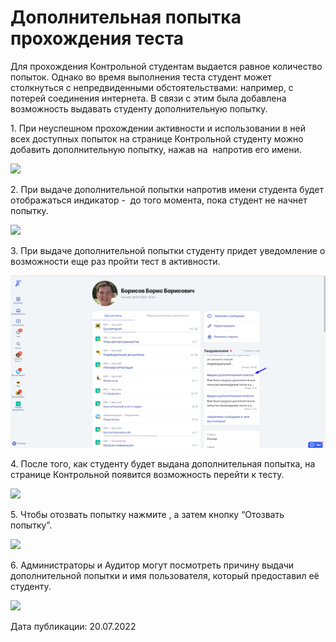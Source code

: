# Дополнительная попытка прохождения теста

Для прохождения Контрольной студентам выдается равное количество попыток. Однако во время выполнения теста студент может столкнуться с непредвиденными обстоятельствами: например, с потерей соединения интернета. В связи с этим была добавлена возможность выдавать студенту дополнительную попытку.

1\. При неуспешном прохождении активности и использовании в ней всех доступных попыток на странице Контрольной студенту можно добавить дополнительную попытку, нажав на <img src="https://lh3.googleusercontent.com/r3yrFG07q6vGYOIu8GDcv7CDRoAscRbFu_MCM6JixO50pbU6Eei07qFLx5gbnUHg1_JO_EfR38itx-DMBb8Zmx0NRzMUAjlmFYbfiRB2dH4CXpiIH5ta-CN4Kksi4VY0qWkY4aS5lz0-vt3AcVH7QfE" alt="" data-size="line"> напротив его имени.

![](https://lh4.googleusercontent.com/JNHcPk9BvBfZ294uDjLtjIyYk28-9skYgxfMx5RQ5FE6SPelGtdoqh7HDQh29IKr-KdyVUumT3czwksDbkNGYwOfuzCTd9PLLQD1iBtt\_sqp12Z9gKPUcrFxROy8LD8h4KK5Y5d4gBdQTwIAIAQHqYM)

2\. При выдаче дополнительной попытки напротив имени студента будет отображаться индикатор - <img src="https://lh5.googleusercontent.com/A4GcLI0h230LHnnqamMQz6nfWvb9R9vcWsP0Vf9Ha_kNYsEws7s3zN2gq410xtWi0QStA2HWgyvUmEtd3qO_sx2VwGiPlyemQBDAQBdI0iO8Bq54QN_AT95np9JmSQluGfeWeFm0AQbi0lCQ3-sCQ10" alt="" data-size="line"> до того момента, пока студент не начнет попытку.

![](https://lh5.googleusercontent.com/q9AIEfoxYe25kOe3uPzxlQV3PGR4-fIXIGv0t00g960\_imG9SotlfupDJmzr53Oq21IIPPt59gfdV-3zAT5N4hWgBxLw-LS4CU7-eZ3LDgobfrFVommoqkIP2Jj0qex8oCLKS4atZgnB6dR-r-vFN4k)

3\. При выдаче дополнительной попытки студенту придет уведомление о возможности еще раз пройти тест в активности.

![](<../../.gitbook/assets/image (104).png>)

4\. После того, как студенту будет выдана дополнительная попытка, на странице Контрольной появится возможность перейти к тесту.

![](https://lh3.googleusercontent.com/guYkfD-JRbKsNIUQ4Y3qg9CYtmbN5mYiF2-tBf7XeI6SKtMtxM6ZW-t6D8-\_VyE\_B1sMj8uqnOSbLEcJyy3A14lNLW3vPc-B6xoeZTrKqYvaU0iQIqpqQxrur0CgMRh8Hs4hSB5SI0vqehjLhvnmObA)

5\. Чтобы отозвать попытку нажмите <img src="https://lh5.googleusercontent.com/A4GcLI0h230LHnnqamMQz6nfWvb9R9vcWsP0Vf9Ha_kNYsEws7s3zN2gq410xtWi0QStA2HWgyvUmEtd3qO_sx2VwGiPlyemQBDAQBdI0iO8Bq54QN_AT95np9JmSQluGfeWeFm0AQbi0lCQ3-sCQ10" alt="" data-size="line">, а затем кнопку “Отозвать попытку”.

![](https://lh4.googleusercontent.com/9GJzlFTPpGwgaHTF99CEo9EaTT66DGt5v1UQbtYsJoV4zSPGy73mbXj6YWKO1sICa9a9cHzUm6itBS-eq\_krOu-5W\_btkQEpNUkWz1EhUPrU6Irl0K5uME8Ry43hN7Mz\_M4aZKCt8UlIBlcK2sq84Pg)

6\. Администраторы и Аудитор могут посмотреть причину выдачи дополнительной попытки и имя пользователя, который предоставил её студенту.

![](https://lh6.googleusercontent.com/fcBnuyv6uba4Wfh7wI3bAwSaF6z96\_gtuXt1PrCpsBmD282C4ZMrCg5sQqAzWa-J39N1AHkHsW02\_xULdzs3iEhl6frWfLnc5vK\_d7lnwEBa0xP-Zm1OY09rNh19ciyS3xp-SvhH-cK18YqM6kTUtss)

Дата публикации: 20.07.2022
